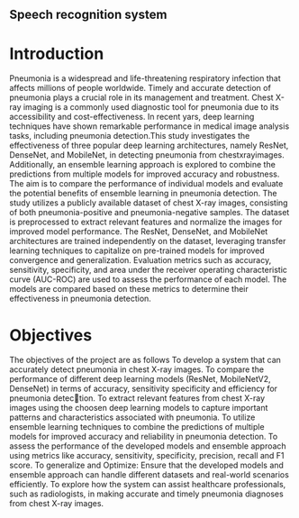 ## Speech recognition system
# Introduction
Pneumonia is a widespread and life-threatening respiratory infection that affects millions
of people worldwide. Timely and accurate detection of pneumonia plays a crucial role in
its management and treatment. Chest X-ray imaging is a commonly used diagnostic tool
for pneumonia due to its accessibility and cost-effectiveness. In recent yars, deep learning
techniques have shown remarkable performance in medical image analysis tasks, including pneumonia detection.This study investigates the effectiveness of three popular deep
learning architectures, namely ResNet, DenseNet, and MobileNet, in detecting pneumonia
from chestxrayimages. Additionally, an ensemble learning approach is explored to combine
the predictions from multiple models for improved accuracy and robustness. The aim is to
compare the performance of individual models and evaluate the potential benefits of ensemble learning in pneumonia detection. The study utilizes a publicly available dataset of
chest X-ray images, consisting of both pneumonia-positive and pneumonia-negative samples. The dataset is preprocessed to extract relevant features and normalize the images for
improved model performance. The ResNet, DenseNet, and MobileNet architectures are
trained independently on the dataset, leveraging transfer learning techniques to capitalize
on pre-trained models for improved convergence and generalization.
Evaluation metrics such as accuracy, sensitivity, specificity, and area under the receiver
operating characteristic curve (AUC-ROC) are used to assess the performance of each
model. The models are compared based on these metrics to determine their effectiveness
in pneumonia detection.

# Objectives
The objectives of the project are as follows
 To develop a system that can accurately detect pneumonia in chest X-ray images.
 To compare the performance of different deep learning models (ResNet, MobileNetV2,
DenseNet) in terms of accuracy, sensitivity specificity and efficiency for pneumonia detection.
 To extract relevant features from chest X-ray images using the choosen deep learning
models to capture important patterns and characteristics associated with pneumonia.
 To utilize ensemble learning techniques to combine the predictions of multiple models
for improved accuracy and reliability in pneumonia detection.
 To assess the performance of the developed models and ensemble approach using metrics
like accuracy, sensitivity, specificity, precision, recall and F1 score.
 To generalize and Optimize: Ensure that the developed models and ensemble approach
can handle different datasets and real-world scenarios efficiently.
 To explore how the system can assist healthcare professionals, such as radiologists, in
making accurate and timely pneumonia diagnoses from chest X-ray images.
